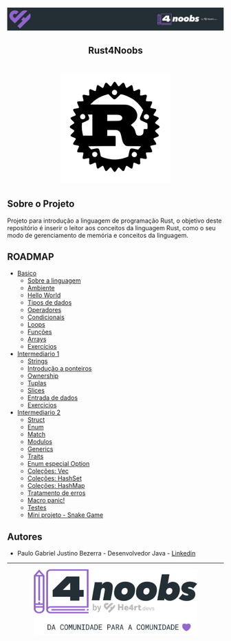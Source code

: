<!-- Logo 4noobs -->

<p align="center">
  <a href="https://github.com/he4rt/4noobs" target="_blank">
    <img src="./assets/header_4noobs.svg">
  </a>
</p>

<!-- Title -->

<p align="center">
  <h2 align="center">Rust4Noobs</h2>

  <h1 align="center"><img src="./assets/rust.svg" alt="Imagem da linguagem width="120"></h1>
</p>

## Sobre o Projeto
Projeto para introdução a linguagem de programação Rust, o objetivo deste repositório é inserir o leitor aos conceitos da linguagem Rust, como o seu modo de gerenciamento de memória e conceitos da linguagem.

## ROADMAP

- [Basico](./basic)
    - [Sobre a linguagem](./basic/01-about.md)
    - [Ambiente](./basic/02-environment.md)
    - [Hello World](./basic/03-hello-world.md)
    - [Tipos de dados](./basic/04-data-types.md)
    - [Operadores](./basic/05-operators.md)
    - [Condicionais](./basic/06-conditions.md)
    - [Loops](./basic/07-loops.md)
    - [Funções](./basic/08-functions.md)
    - [Arrays](./basic/09-arrays.md)
    - [Exercícios](./basic/10-exercises.md)
- [Intermediario 1](./intermediary-01)
    - [Strings](./intermediary-01/01-strings.md)
    - [Introdução a ponteiros](./intermediary-01/02-pointers-intro.md)
    - [Ownership](./intermediary-01/03-ownership.md)
    - [Tuplas](./intermediary-01/04-tuples.md)
    - [Slices](./intermediary-01/05-slices.md)
    - [Entrada de dados](./intermediary-01/06-user-input.md)
    - [Exercicios](./intermediary-01/07-exercises.md)
- [Intermediario 2](./intermediary-02)
    - [Struct](./intermediary-02/01-structs.md)
    - [Enum](./intermediary-02/02-enums.md)
    - [Match](./intermediary-02/03-match.md)
    - [Modulos](./intermediary-02/04-modules.md)
    - [Generics](./intermediary-02/05-generics.md)
    - [Traits](./intermediary-02/06-traits.md)
    - [Enum especial Option](./intermediary-02/07-option.md)
    - [Coleções: Vec](./intermediary-02/08-vec.md)
    - [Coleções: HashSet](./intermediary-02/09-hashset.md)
    - [Coleções: HashMap](./intermediary-02/10-hashmap.md)
    - [Tratamento de erros](./intermediary-02/11-result.md)
    - [Macro panic!](./intermediary-02/12-panic.md)
    - [Testes](./intermediary-02/13-tests.md)
    - [Mini projeto - Snake Game](./intermediary-02/14-snake.md)
    
## Autores

- Paulo Gabriel Justino Bezerra - Desenvolvedor Java - [Linkedin](https://www.linkedin.com/in/paulogjbezerra/)

---

<p align="center">
  <a href="https://github.com/he4rt/4noobs" target="_blank">
    <img src="./assets/footer_4noobs.svg" width="380">
  </a>
</p>